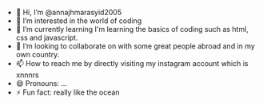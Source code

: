 - 👋 Hi, I’m @annajhmarasyid2005
- 👀 I’m interested in the world of coding
- 🌱 I’m currently learning I'm learning the basics of coding such as html, css and javascript.
- 💞️ I’m looking to collaborate on with some great people abroad and in my own country.
- 📫 How to reach me by directly visiting my instagram account which is xnnnrs
- 😄 Pronouns: ...
- ⚡ Fun fact: really like the ocean

<!---
annajhmarasyid2005/annajhmarasyid2005 is a ✨ special ✨ repository because its `README.md` (this file) appears on your GitHub profile.
You can click the Preview link to take a look at your changes.
--->
